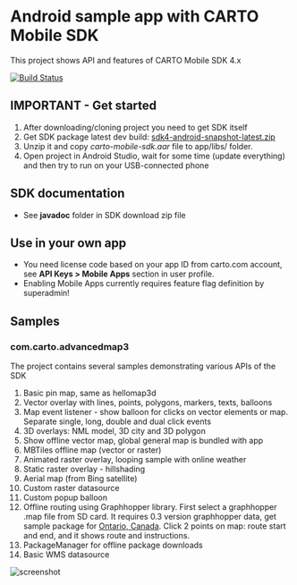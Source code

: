 # Android sample app with CARTO Mobile SDK


This project shows API and features of CARTO Mobile SDK 4.x

[![Build Status](https://travis-ci.org/nutiteq/hellomap3d-android.svg?branch=master)](https://travis-ci.org/nutiteq/hellomap3d-android)

## IMPORTANT - Get started
  1. After downloading/cloning project you need to get SDK itself
  1. Get SDK package latest dev build: [sdk4-android-snapshot-latest.zip](https://nutifront.s3.amazonaws.com/sdk_snapshots/sdk4-android-snapshot-latest.zip)
  1. Unzip it and copy *carto-mobile-sdk.aar* file to app/libs/ folder.
  1. Open project in Android Studio, wait for some time (update everything) and then try to run on your USB-connected phone

## SDK documentation
  * See **javadoc** folder in SDK download zip file

## Use in your own app
  * You need license code based on your app ID from carto.com account, see **API Keys > Mobile Apps** section in user profile. 
  * Enabling Mobile Apps currently requires feature flag definition by superadmin!


## Samples
### com.carto.advancedmap3
The project contains several samples demonstrating various APIs of the SDK

 1. Basic pin map, same as hellomap3d
 1. Vector overlay with lines, points, polygons, markers, texts, balloons
 1. Map event listener - show balloon for clicks on vector elements or map. Separate single, long, double and dual click events
 1. 3D overlays: NML model, 3D city and 3D polygon
 1. Show offline vector map, global general map is bundled with app
 1. MBTiles offline map (vector or raster)
 1. Animated raster overlay, looping sample with online weather
 1. Static raster overlay - hillshading
 2. Aerial map (from Bing satellite)
 3. Custom raster datasource
 4. Custom popup balloon
 1. Offline routing using Graphhopper library. First select a graphhopper .map file from SD card. It requires 0.3 version graphhopper data, get sample package for [Ontario, Canada](https://dl.dropboxusercontent.com/u/3573333/mapdata/graphhopper-0.3/canada-ontario-gh3.zip). Click 2 points on map: route start and end, and it shows route and instructions.
 2. PackageManager for offline package downloads
 3. Basic WMS datasource


![screenshot](http://share.gifyoutube.com/yan3Ll.gif)
